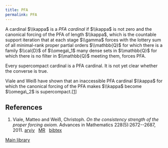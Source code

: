 ```yaml
---
title: PFA
permalink: PFA
---
```












A cardinal $\\kappa$ is a *PFA cardinal* if $\\kappa$ is not zero and
the canonical forcing of the PFA of length $\\kappa$, which is the
countable support iteration that at each stage $\\gamma$ forces with the
lottery sum of all minimal-rank proper partial orders $\\mathbb{Q}$ for
which there is a family $\\cal{D}$ of $\\omega\_1$ many dense sets in
$\\mathbb{Q}$ for which there is no filter in $\\mathbb{Q}$ meeting
them, forces PFA.

Every supercompact cardinal is a PFA cardinal. It is not yet clear
whether the converse is true.

Viale and Weiß have shown that an inaccessible PFA cardinal $\\kappa$
for which the canonical forcing of the PFA makes $\\kappa$ become
$\\omega\_2$ is
supercompact.\[[1](#bibkey_VialeWeiss2011:OnConsistencyStrengthPFA)\]

## References

1.  <span id="bibkey_VialeWeiss2011:OnConsistencyStrengthPFA">Viale,
    Matteo and Weiß, Christoph. *On the consistency strength of the
    proper forcing axiom.* Advances in Mathematics
    228(5):2672--2687, 2011.
    <a href="http://arxiv.org/abs/1012.2046" class="extiw">arχiv</a>   <a href="http://web.archive.org/web/20161001214814/http://www.ams.org/mathscinet-getitem?mr=2838054" class="extiw">MR</a>   <a href="javascript:bibpopup(&#39;@article%7BVialeWeiss2011:OnConsistencyStrengthPFA,%20%20%20%20AUTHOR%20=%20%7BViale,%20Matteo%20and%20Weiß,%20Christoph%7D,%3Cbr%3E%20%20%20%20%20TITLE%20=%20%7BOn%20the%20consistency%20strength%20of%20the%20proper%20forcing%20axiom%7D,%3Cbr%3E%20%20%20JOURNAL%20=%20%7BAdvances%20in%20Mathematics%7D,%3Cbr%3E%20%20%20%20VOLUME%20=%20%7B228%7D,%3Cbr%3E%20%20%20%20%20%20YEAR%20=%20%7B2011%7D,%3Cbr%3E%20%20%20%20NUMBER%20=%20%7B5%7D,%3Cbr%3E%20%20%20%20%20PAGES%20=%20%7B2672--2687%7D,%3Cbr%3E%20%20%20%20EPRINT%20=%20%7B1012.2046%7D,%3Cbr%3E%20%20%20MRCLASS%20=%20%7B03E57%20(03E05%2003E55)%7D,%3Cbr%3E%20%20MRNUMBER%20=%20%7BMR2838054%20(2012m:03131)%7D,%3Cbr%3E%7D&#39;)" class="bibtex">bibtex</a></span>

[Main
library](Library "Library")


